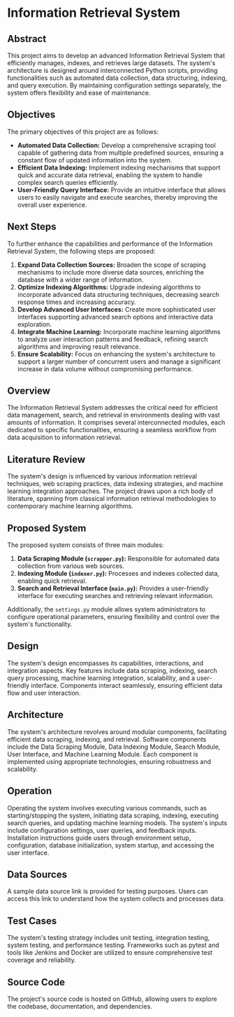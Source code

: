 # Information Retrieval System

## Abstract
This project aims to develop an advanced Information Retrieval System that efficiently manages, indexes, and retrieves large datasets. The system's architecture is designed around interconnected Python scripts, providing functionalities such as automated data collection, data structuring, indexing, and query execution. By maintaining configuration settings separately, the system offers flexibility and ease of maintenance.

## Objectives
The primary objectives of this project are as follows:
- **Automated Data Collection:** Develop a comprehensive scraping tool capable of gathering data from multiple predefined sources, ensuring a constant flow of updated information into the system.
- **Efficient Data Indexing:** Implement indexing mechanisms that support quick and accurate data retrieval, enabling the system to handle complex search queries efficiently.
- **User-Friendly Query Interface:** Provide an intuitive interface that allows users to easily navigate and execute searches, thereby improving the overall user experience.

## Next Steps
To further enhance the capabilities and performance of the Information Retrieval System, the following steps are proposed:
1. **Expand Data Collection Sources:** Broaden the scope of scraping mechanisms to include more diverse data sources, enriching the database with a wider range of information.
2. **Optimize Indexing Algorithms:** Upgrade indexing algorithms to incorporate advanced data structuring techniques, decreasing search response times and increasing accuracy.
3. **Develop Advanced User Interfaces:** Create more sophisticated user interfaces supporting advanced search options and interactive data exploration.
4. **Integrate Machine Learning:** Incorporate machine learning algorithms to analyze user interaction patterns and feedback, refining search algorithms and improving result relevance.
5. **Ensure Scalability:** Focus on enhancing the system's architecture to support a larger number of concurrent users and manage a significant increase in data volume without compromising performance.

## Overview
The Information Retrieval System addresses the critical need for efficient data management, search, and retrieval in environments dealing with vast amounts of information. It comprises several interconnected modules, each dedicated to specific functionalities, ensuring a seamless workflow from data acquisition to information retrieval.

## Literature Review
The system's design is influenced by various information retrieval techniques, web scraping practices, data indexing strategies, and machine learning integration approaches. The project draws upon a rich body of literature, spanning from classical information retrieval methodologies to contemporary machine learning algorithms.

## Proposed System
The proposed system consists of three main modules:
1. **Data Scraping Module (`scrapper.py`):** Responsible for automated data collection from various web sources.
2. **Indexing Module (`indexer.py`):** Processes and indexes collected data, enabling quick retrieval.
3. **Search and Retrieval Interface (`main.py`):** Provides a user-friendly interface for executing searches and retrieving relevant information.

Additionally, the `settings.py` module allows system administrators to configure operational parameters, ensuring flexibility and control over the system's functionality.

## Design
The system's design encompasses its capabilities, interactions, and integration aspects. Key features include data scraping, indexing, search query processing, machine learning integration, scalability, and a user-friendly interface. Components interact seamlessly, ensuring efficient data flow and user interaction.

## Architecture
The system's architecture revolves around modular components, facilitating efficient data scraping, indexing, and retrieval. Software components include the Data Scraping Module, Data Indexing Module, Search Module, User Interface, and Machine Learning Module. Each component is implemented using appropriate technologies, ensuring robustness and scalability.

## Operation
Operating the system involves executing various commands, such as starting/stopping the system, initiating data scraping, indexing, executing search queries, and updating machine learning models. The system's inputs include configuration settings, user queries, and feedback inputs. Installation instructions guide users through environment setup, configuration, database initialization, system startup, and accessing the user interface.

## Data Sources
A sample data source link is provided for testing purposes. Users can access this link to understand how the system collects and processes data.

## Test Cases
The system's testing strategy includes unit testing, integration testing, system testing, and performance testing. Frameworks such as pytest and tools like Jenkins and Docker are utilized to ensure comprehensive test coverage and reliability.

## Source Code
The project's source code is hosted on GitHub, allowing users to explore the codebase, documentation, and dependencies.

